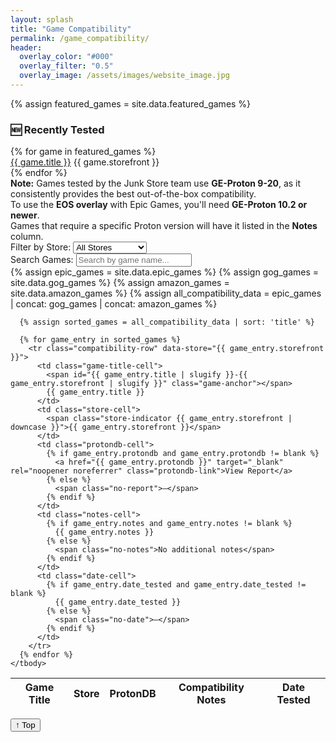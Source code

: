 ```yaml
---
layout: splash
title: "Game Compatibility"
permalink: /game_compatibility/
header:
  overlay_color: "#000"
  overlay_filter: "0.5"
  overlay_image: /assets/images/website_image.jpg
---
```


<div class="spacer mt-4"></div>

{% assign featured_games = site.data.featured_games %}

<div class="recently-tested-section">
  <h3>🆕 Recently Tested</h3>
  <div class="featured-games-grid">
    {% for game in featured_games %}
      <div class="featured-game-card">
        <a href="#{{ game.title | slugify }}-{{ game.storefront | slugify }}" class="game-title">{{ game.title }}</a>
        <span class="storefront-tag {{ game.storefront | downcase }}">{{ game.storefront }}</span>
      </div>
    {% endfor %}
  </div>
</div>

<div class="compatibility-note">
  <strong>Note:</strong> Games tested by the Junk Store team use <strong>GE-Proton 9-20</strong>, as it consistently provides the best out-of-the-box compatibility.<br>
  To use the <strong>EOS overlay</strong> with Epic Games, you'll need <strong>GE-Proton 10.2 or newer</strong>.<br>
  Games that require a specific Proton version will have it listed in the <strong>Notes</strong> column.
</div>

<div class="compatibility-controls">
  <div class="filter-section">
    <label for="storefrontSelect">Filter by Store:</label>
    <select id="storefrontSelect" class="storefront-filter">
      <option value="all">All Stores</option>
      <option value="Epic">Epic Games</option>
      <option value="GOG">GOG</option>
      <option value="Amazon">Amazon Games</option>
    </select>
  </div>

  <div class="search-section">
    <label for="gameSearch">Search Games:</label>
    <input type="text" id="gameSearch" class="game-search-input" placeholder="Search by game name...">
  </div>
</div>

<div class="compatibility-table-container">
  <table class="compatibility-table" id="compatibilityTable">
    <thead>
      <tr>
        <th class="col-game">Game Title</th>
        <th class="col-store">Store</th>
        <th class="col-protondb">ProtonDB</th>
        <th class="col-notes">Compatibility Notes</th>
        <th class="col-date">Date Tested</th>
      </tr>
    </thead>
    <tbody class="compatibility-tbody">
      {% assign epic_games = site.data.epic_games %}
      {% assign gog_games = site.data.gog_games %}
      {% assign amazon_games = site.data.amazon_games %}
      {% assign all_compatibility_data = epic_games | concat: gog_games | concat: amazon_games %}
      
      {% assign sorted_games = all_compatibility_data | sort: 'title' %}
      
      {% for game_entry in sorted_games %}
        <tr class="compatibility-row" data-store="{{ game_entry.storefront }}">
          <td class="game-title-cell">
            <span id="{{ game_entry.title | slugify }}-{{ game_entry.storefront | slugify }}" class="game-anchor"></span>
            {{ game_entry.title }}
          </td>
          <td class="store-cell">
            <span class="store-indicator {{ game_entry.storefront | downcase }}">{{ game_entry.storefront }}</span>
          </td>
          <td class="protondb-cell">
            {% if game_entry.protondb and game_entry.protondb != blank %}
              <a href="{{ game_entry.protondb }}" target="_blank" rel="noopener noreferrer" class="protondb-link">View Report</a>
            {% else %}
              <span class="no-report">—</span>
            {% endif %}
          </td>
          <td class="notes-cell">
            {% if game_entry.notes and game_entry.notes != blank %}
              {{ game_entry.notes }}
            {% else %}
              <span class="no-notes">No additional notes</span>
            {% endif %}
          </td>
          <td class="date-cell">
            {% if game_entry.date_tested and game_entry.date_tested != blank %}
              {{ game_entry.date_tested }}
            {% else %}
              <span class="no-date">—</span>
            {% endif %}
          </td>
        </tr>
      {% endfor %}
    </tbody>
  </table>
</div>

<button id="scrollToTop" class="scroll-to-top-btn" title="Scroll to top">
  <span class="arrow-up">↑</span>
  <span class="top-text">Top</span>
</button>

<script src="{{ '/assets/js/compatibility-table.js' | relative_url }}"></script>